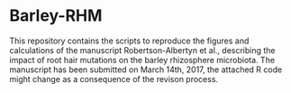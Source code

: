 # Barley-RHM

This repository contains the scripts to reproduce the figures and calculations of the manuscript Robertson-Albertyn et al., describing the impact of root hair mutations on the barley rhizosphere microbiota. The manuscript has been submitted on March 14th, 2017, the attached R code might change as a consequence of the revison process.
